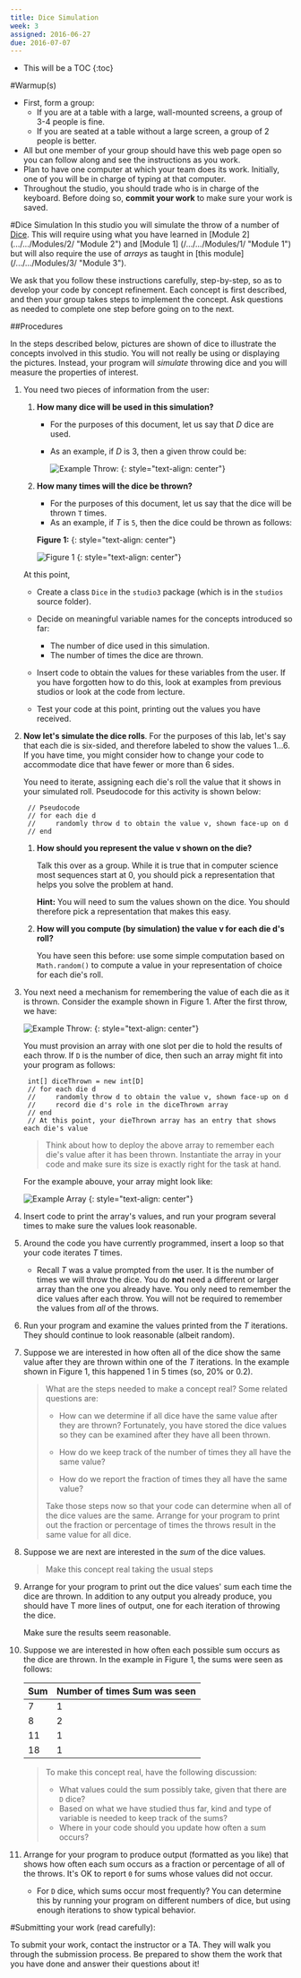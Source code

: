```yaml
---
title: Dice Simulation
week: 3
assigned: 2016-06-27
due: 2016-07-07
---
```


* This will be a TOC
{:toc}

#Warmup(s)

* First, form a group:
  * If you are at a table with a large, wall-mounted screens, a group of 3-4 people is fine.
  * If you are seated at a table without a large screen, a group of 2 people is better.
* All but one member of your group should have this web page open so you can follow along and see the instructions as you work.
* Plan to have one computer at which your team does its work. Initially, one of you will be in charge of typing at that computer.
* Throughout the studio, you should trade who is in charge of the keyboard. Before doing so, **commit your work** to make sure your work is saved.

#Dice Simulation
In this studio you will simulate the throw of a number of [Dice](https://en.wikipedia.org/wiki/Dice "Dice Wiki"). This will require using what you have learned in [Module 2] (.../.../Modules/2/ "Module 2") and [Module 1] (/.../.../Modules/1/ "Module 1") but will also require the use of *arrays* as taught in [this module] (/.../.../Modules/3/ "Module 3").

We ask that you follow these instructions carefully, step-by-step, so as to develop your code by concept refinement. Each concept is first described, and then your group takes steps to implement the concept.
Ask questions as needed to complete one step before going on to the next.

##Procedures

In the steps described below, pictures are shown of dice to illustrate the concepts involved in this studio. You will not really be using or displaying the pictures. Instead, your program will *simulate* throwing dice and you will measure the properties of interest.

1. You need two pieces of information from the user:

	1. **How many dice will be used in this simulation?**

		* For the purposes of this document, let us say that *D* dice are used.
		* As an example, if *D* is 3, then a given throw could be:

			![Example Throw:](../../../assignments/353.png)
			{: style="text-align: center"}

	2. **How many times will the dice be thrown?**

		* For the purposes of this document, let us say that the dice will be thrown `T` times.
		* As an example, if *T* is `5`, then the dice could be thrown as follows:

		**Figure 1:**
		{: style="text-align: center"}

		![Figure 1](../../../assignments/DieGrid.png)
		{: style="text-align: center"}

	At this point,

	* Create a class `Dice` in the `studio3` package (which is in the `studios` source folder).
	* Decide on meaningful variable names for the concepts introduced so far:

		* The number of dice used in this simulation.
		* The number of times the dice are thrown.

	* Insert code to obtain the values for these variables from the user.  If you have forgotten how to do this, look at examples from previous studios or look at the code from lecture.
	* Test your code at this point, printing out the values you have received.

2. **Now let's simulate the dice rolls**.  For the purposes of this lab, let's say that each die is six-sided, and therefore labeled to show the values 1…6. If you have time, you might consider how to change your code to accommodate dice that have fewer or more than 6 sides.

	You need to iterate, assigning each die's roll the value that it shows in your simulated roll. Pseudocode for this activity is shown below:


		// Pseudocode
		// for each die d
		//     randomly throw d to obtain the value v, shown face-up on d
		// end  

	1. **How should you represent the value v shown on the die?**

		Talk this over as a group. While it is true that in computer science most sequences start at 0, you should pick a representation that helps you solve the problem at hand.

		**Hint:** You will need to sum the values shown on the dice. You should therefore pick a representation that makes this easy.

	2. **How will you compute (by simulation) the value v for each die d's roll?**

		You have seen this before: use some simple computation based on `Math.random()` to compute a value in your representation of choice for each die's roll.

3. You next need a mechanism for remembering the value of each die as it is thrown.
Consider the example shown in Figure 1. After the first throw, we have:

	![Example Throw:](../../../assignments/353.png)
	{: style="text-align: center"}

	You must provision an array with one slot per die to hold the results of each throw. If `D` is the number of dice, then such an array might fit into your program as follows:

		int[] diceThrown = new int[D]
		// for each die d
		//     randomly throw d to obtain the value v, shown face-up on d
		//     record die d's role in the diceThrown array
		// end
		// At this point, your dieThrown array has an entry that shows each die's value
	
	> Think about how to deploy the above array to remember each die's value after it has been thrown. Instantiate the array in your code and make sure its size is exactly right for the task at hand.

	For the example abouve, your array might look like:

    ![Example Array](../../../studios/dieTable.png)
	{: style="text-align: center"}

4. Insert code to print the array's values, and run your program several times to make sure the values look reasonable.


5. Around the code you have currently programmed, insert a loop so that your code iterates *T* times.

	
	* Recall *T* was a value prompted from the user. It is the number of times we will throw the dice.
	You do **not** need a different or larger array than the one you already have. You only need to remember the dice values after each throw. You will not be required to remember the values from *all* of the throws.

6. Run your program and examine the values printed from the *T* iterations. They should continue to look reasonable (albeit random).

7. Suppose we are interested in how often all of the dice show the same value after they are thrown within one of the *T* iterations. In the example shown in Figure 1, this happened 1 in 5 times (so, 20% or 0.2).

	> What are the steps needed to make a concept real? Some related questions are:
	>
	> * How can we determine if all dice have the same value after they are thrown? Fortunately, you have stored the dice values so they can be examined after they have all been thrown.
	>
	> * How do we keep track of the number of times they all have the same value?
	>
	> * How do we report the fraction of times they all have the same value?
	>  
	> Take those steps now so that your code can determine when all of the dice values are the same. Arrange for your program to print out the fraction or percentage of times the throws result in the same value for all dice.


8. Suppose we are next are interested in the *sum* of the dice values.

	> Make this concept real taking the usual steps

9. Arrange for your program to print out the dice values' sum each time the dice are thrown. In addition to any output you already produce, you should have T more lines of output, one for each iteration of throwing the dice.

	Make sure the results seem reasonable.

10. Suppose we are interested in how often each possible sum occurs as the dice are thrown. In the example in Figure 1, the sums were seen as follows:

    | Sum | Number of times Sum was seen |
    | --- | ---------------------------- |
    | 7   | 1                            |
    | 8   | 2                            |
    | 11  | 1                            |
    | 18  | 1                            |

	> To make this concept real, have the following discussion:
	> * What values could the sum possibly take, given that there are `D` dice?
	> * Based on what we have studied thus far, kind and type of variable is needed to keep track of the sums?
	> * Where in your code should you update how often a sum occurs?

11. Arrange for your program to produce output (formatted as you like) that shows how often each sum occurs as a fraction or percentage of all of the throws. It's OK to report `0` for sums whose values did not occur.

	* For `D` dice, which sums occur most frequently? You can determine this by running your program on different numbers of dice, but using enough iterations to show typical behavior.

#Submitting your work (read carefully):

To submit your work, contact the instructor or a TA. They will walk you through the submission process. Be prepared to show them the work that you have done and answer their questions about it!

